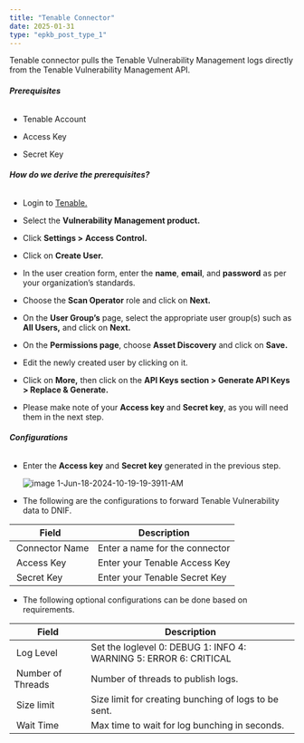 ```yaml
---
title: "Tenable Connector"
date: 2025-01-31
type: "epkb_post_type_1"
---
```


Tenable connector pulls the Tenable Vulnerability Management logs directly from the Tenable Vulnerability Management API.

###### **Prerequisites**  

- Tenable Account

- Access Key

- Secret Key

###### **How do we derive the prerequisites?**

- Login to [Tenable.](https://cloud.tenable.com/)

- Select the **Vulnerability Management product.**

- Click **Settings >** **Access Control.**

- Click on **Create User.**

- In the user creation form, enter the **name**, **email**, and **password** as per your organization’s standards.

- Choose the **Scan Operator** role and click on **Next.**

- On the **User Group’s** page, select the appropriate user group(s) such as **All Users,** and click on **Next.**

- On the **Permissions page**, choose **Asset Discovery** and click on **Save.**

- Edit the newly created user by clicking on it.

- Click on **More,** then click on the **API Keys section > Generate API Keys > Replace & Generate.**

- Please make note of your **Access key** and **Secret key**, as you will need them in the next step.

###### **Configurations**

- Enter the **Access key** and **Secret key** generated in the previous step.  
      
    ![image 1-Jun-18-2024-10-19-19-3911-AM](images/image%201-Jun-18-2024-10-19-19-3911-AM.png)  
      
    

- The following are the configurations to forward Tenable Vulnerability data to DNIF.‌  
    

| **Field**  | **Description** |
| --- | --- |
|  Connector Name | Enter a name for the connector |
|  Access Key | Enter your Tenable Access Key |
|  Secret Key | Enter your Tenable Secret Key |

- The following optional configurations can be done based on requirements.

| **Field** | **Description** |
| --- | --- |
|  Log Level | Set the loglevel   0: DEBUG   1: INFO   4: WARNING   5: ERROR   6: CRITICAL |
|  Number of Threads  | Number of threads to publish logs. |
|  Size limit  | Size limit for creating bunching of logs to be sent. |
|  Wait Time | Max time to wait for log bunching in seconds. |
